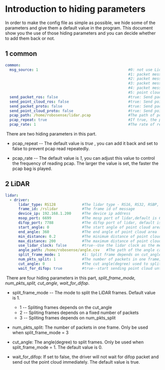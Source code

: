 # Introduction to hiding parameters

In order to make the config file as simple as possible, we hide some of the parameters and give them a default value in the program. This document show you the use of those hiding parameters and you can decide whether to add them back or not. 



## 1 common

```yaml
common:
  msg_source: 1                                         #0: not use Lidar
                                                        #1: packet message comes from online Lidar
                                                        #2: packet message comes from ROS or ROS2
                                                        #3: packet message comes from Pcap bag
                                                        #4: packet message comes from Protobuf-UDP
                                                        #5: point cloud comes from Protobuf-UDP
  send_packet_ros: false                                #true: Send packet through ROS or ROS2(Used to record packet)
  send_point_cloud_ros: false                           #true: Send point cloud through ROS or ROS2
  send_packet_proto: false                              #true: Send packet through Protobuf-UDP
  send_point_cloud_proto: false                         #true: Send point cloud through Protobuf-UDP
  pcap_path: /home/robosense/lidar.pcap                 #The path of pcap file
  pcap_repeat: true									    #If true, the pcap file will be played repeatedly.
  pcap_rate: 1  										#The rate of reading pcap	
```

​	There are two  hiding parameters in this part.

- pcap_repeat -- The default value is *true* , you can add it back and set to false to prevent pcap read repeatedly.

- pcap_rate -- The default value is *1*, you can adjust this value to control the frequency of reading pcap. The larger the value is set, the faster the pcap bag is played.



## 2 LiDAR

```yaml
lidar:
  - driver:
      lidar_type: RS128            #The lidar type - RS16, RS32, RSBP, RS128, RS80
      frame_id: /rslidar           #The frame id of message
      device_ip: 192.168.1.200     #The device ip address
      msop_port: 6699              #The mosp port of lidar,default is 6699
      difop_port: 7788             #The difop port of lidar, default is 7788
      start_angle: 0               #The start angle of point cloud area
      end_angle: 360               #The end angle of point cloud area
      min_distance: 0.2            #The minimum distance of point cloud area
      max_distance: 200            #The maximum distance of point cloud area
      use_lidar_clock: false       #true--Use the lidar clock as the message timestamp;false-- Use the system clock as the time stamp  
      angle_path: /home/robosense/angle.csv   #The path of the angle calibration file. For latest version lidars, there is no need to use this file.
      split_frame_mode: 1	       #1: Split frame depends on cut_angle; 2: Split frame depends on a fixed number of packets; 3: Split frame depends on num_pkts_split
	  num_pkts_split: 1 	       #The number of packets in one frame, only be used when split_frame_mode=3
      cut_angle: 0                 #The cut angle(degree) used to split frame, only be used when split_frame_mode=1
      wait_for_difop: true         #true--start sending point cloud until receive difop packet
```

​	There are four hiding parameters in this part, *split_frame_mode, num_pkts_split, cut_angle, wait_for_difop*.

- split_frame_mode -- The mode to split the LiDAR frames. Default value is 1.

  - 1 -- Spliting frames depends on the cut_angle
  - 2 -- Spliting frames depends on a fixed number of packets
  - 3 -- Spliting frames depends on num_pkts_split

- num_pkts_split: The number of packets in one frame. Only be used when split_frame_mode = 3

- cut_angle: The angle(degree) to split frames. Only be used when split_frame_mode = 1. The default value is 0.

- wait_for_difop: If set to false, the driver will not wait for difop packet and send out the point cloud immediately. The default value is true.